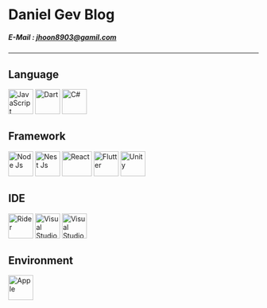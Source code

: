 # Daniel Gev Blog
##### E-Mail : jhoon8903@gamil.com
---
## Language<br>
<img src="https://cdn-icons-png.flaticon.com/512/5968/5968292.png" width="50" height="50" alt="JavaScript" />    <img src='https://img.icons8.com/color/512/dart.png' width="50" height="50" alt="Dart" />    <img src='https://i.namu.wiki/i/rR0JqoHBX6JAFtqYRWEFCutl8t2UvLGETvnivzsAzcUgvycs-EDmvEW9Buj8AdK36K7FelgNRzf5gZW2T7vtQA.svg' width="50" height="50" alt="C#">

## Framework<br>
<img src="https://cdn.iconscout.com/icon/free/png-256/node-js-1174925.png" width="50" height="50" alt="Node Js" />    <img src="https://static-00.iconduck.com/assets.00/nestjs-icon-512x510-9nvpcyc3.png" width="50" height="50" alt="Nest Js" />    <img src="https://upload.wikimedia.org/wikipedia/commons/thumb/a/a7/React-icon.svg/2300px-React-icon.svg.png" width="60" height="50" alt="React" />    <img src="https://blog.kakaocdn.net/dn/liuIY/btrt6fAFKNp/hZpWyNNdvu2Gy9Q7nukk3K/img.png" width="50" height="50" alt="Flutter" />    <img src="https://yt3.googleusercontent.com/OH1KrHL1dxcVYFJiCW9Q7TgK46xXLClwOLl4g0zf0Pwr-YDGb656jypR2Nvw_6Gy-qkoqcISSw=s900-c-k-c0x00ffffff-no-rj" width="50" height="50" alt="Unity" />

## IDE<br>
<img src='https://blog.kakaocdn.net/dn/zcHB7/btqBVM5WTBj/nSZ9piigU7bp71ZrUHv7A1/img.png' width="50" height="50" alt="Rider"/>    <img src="https://blog.kakaocdn.net/dn/Cab8U/btrl3LPvWv8/Ij5JOrZKc5AkQYs3DtEJKk/img.png" width="50" height="50" alt="Visual Studio Code"/>    <img src="https://blog.kakaocdn.net/dn/BmXe0/btqITtsQNbj/ixMPqrq3F1qbPakdKEkmpK/img.png" width="50" height="50" alt="Visual Studio"/>

## Environment<br>
<img src="https://1000logos.net/wp-content/uploads/2016/10/apple-emblem.jpg" height="50" alt="Apple"/>